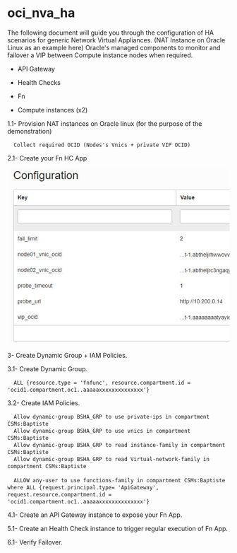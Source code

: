 # oci_nva_ha

The following document will guide you through the configuration of HA scenarios for generic Network Virtual Appliances. (NAT Instance on Oracle Linux as an example here) 
 Oracle's managed components to monitor and failover a VIP between Compute instance nodes when required.  

- API Gateway 
- Health Checks
- Fn

- Compute instances (x2) 

1.1- Provision NAT instances on Oracle linux (for the purpose of the demonstration)

      Collect required OCID (Nodes's Vnics + private VIP OCID) 
      
2.1- Create your Fn HC App


![PMScreens](https://github.com/BaptisS/oci_nva_ha/blob/main/img/FnConf00.JPG)



3- Create Dynamic Group + IAM Policies.

3.1- Create Dynamic Group.

      ALL {resource.type = 'fnfunc', resource.compartment.id = 'ocid1.compartment.oc1..aaaaaxxxxxxxxxxxxxx'}

3.2- Create IAM Policies.

      Allow dynamic-group BSHA_GRP to use private-ips in compartment CSMs:Baptiste
      Allow dynamic-group BSHA_GRP to use vnics in compartment CSMs:Baptiste
      Allow dynamic-group BSHA_GRP to read instance-family in compartment CSMs:Baptiste
      Allow dynamic-group BSHA_GRP to read Virtual-network-family in compartment CSMs:Baptiste
      
      ALLOW any-user to use functions-family in compartment CSMs:Baptiste where ALL {request.principal.type= 'ApiGateway', request.resource.compartment.id = 'ocid1.compartment.oc1..aaaaaxxxxxxxxxxxxxx'}


4.1- Create an API Gateway instance to expose your Fn App. 

5.1- Create an Health Check instance to trigger regular execution of Fn App.

6.1- Verify Failover.  
